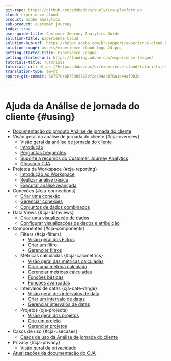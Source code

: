 ```yaml
---
git-repo: https://github.com/adobedocs/analytics-platform.en
cloud: experience-cloud
product: adobe analytics
sub-product: customer journey
index: true
user-guide-title: Customer Journey Analytics Guide
solution-title: Experience Cloud
solution-hub-url: https://helpx.adobe.com/br/support/experience-cloud.html
solution-image: assets/experience-cloud-logo-24.png
getting-started-title: Experience League
getting-started-url: https://landing.adobe.com/experience-league/
tutorials-title: Tutoriais
tutorials-url: https://helpx.adobe.com/br/experience-cloud/tutorials.html
translation-type: tm+mt
source-git-commit: 66757840b75d09727bf2ac94abb76a1b44af083b

---
```



# Ajuda da Análise de jornada do cliente {#using}

+ [Documentação do produto Análise de jornada do cliente](getting-started/cja-landing.md)
+ Visão geral da análise de jornada do cliente {#cja-overview}
   + [Visão geral da análise de jornada do cliente](getting-started/cja-overview.md)
   + [Introdução](getting-started/cja-getting-started.md)
   + [Perguntas frequentes](getting-started/cja-faq.md)
   + [Suporte a recursos do Customer Journey Analytics](getting-started/cja-aa.md)
   + [Glossário CJA](getting-started/cja-glossary.md)
+ Projetos da Workspace {#cja-reporting}
   + [Introdução ao Workspace](projects/workspace-basics.md)
   + [Realizar análise básica](projects/perform-basic-analysis.md)
   + [Executar análise avançada](projects/perform-adv-analysis.md)
+ Conexões {#cja-connections}
   + [Criar uma conexão](connections/create-connection.md)
   + [Gerenciar conexões](connections/manage-connection.md)
   + [Conjuntos de dados combinados](connections/combined-dataset.md)
+ Data Views {#cja-dataviews}
   + [Criar uma visualização de dados](data-views/create-dataview.md)
   + [Configurar visualizações de dados e atribuição](data-views/configure-dataviews.md)
+ Componentes {#cja-components}
   + Filters {#cja-filters}
      + [Visão geral dos Filtros](components/filters/filters-overview.md)
      + [Criar um filtro](components/filters/create-filters.md)
      + [Gerenciar filtros](components/filters/manage-filters.md)
   + Métricas calculadas {#cja-calcmetrics}
      + [Visão geral das métricas calculadas](components/calc-metrics/calc-metr-overview.md)
      + [Criar uma métrica calculada](components/calc-metrics/create.md)
      + [Gerenciar métricas calculadas](components/calc-metrics/manage.md)
      + [Funções básicas](components/calc-metrics/cm-functions.md)
      + [Funções avançadas](components/calc-metrics/cm-adv-functions.md)
   + Intervalos de datas {cja-date-range}
      + [Visão geral dos intervalos de data](components/date-ranges/overview.md)
      + [Criar um intervalo de datas](components/date-ranges/create.md)
      + [Gerenciar intervalos de datas](components/date-ranges/manage.md)
   + Projetos {cja-projects}
      + [Visão geral dos projetos](components/projects/overview.md)
      + [Crie um projeto](components/projects/create.md)
      + [Gerenciar projetos](components/projects/manage.md)
+ Casos de uso {#cja-usecases}
   + [Casos de uso da Análise de jornada do cliente](use-cases/cja-usecases.md)
+ Privacy {#cja-privacy}
   + [Visão geral da privacidade](privacy/privacy-overview.md)
+ [Atualizações da documentação do CJA](doc-changes.md)
